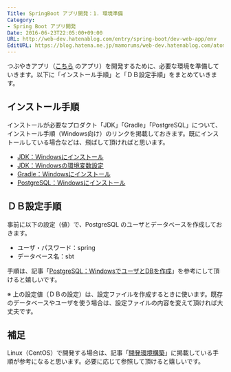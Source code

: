 ```yaml
---
Title: SpringBoot アプリ開発：1. 環境準備
Category:
- Spring Boot アプリ開発
Date: 2016-06-23T22:05:00+09:00
URL: http://web-dev.hatenablog.com/entry/spring-boot/dev-web-app/env
EditURL: https://blog.hatena.ne.jp/mamorums/web-dev.hatenablog.com/atom/entry/10328749687179181655
---
```


つぶやきアプリ（[こちら](/entry/spring-boot/dev-web-app/table-of-contents) のアプリ）を開発するために、必要な環境を準備していきます。以下に「インストール手順」と「ＤＢ設定手順」をまとめていきます。

## インストール手順
インストールが必要なプロダクト「JDK」「Gradle」「PostgreSQL」について、インストール手順（Windows向け）のリンクを掲載しておきます。既にインストールしている場合などは、飛ばして頂ければと思います。

- [JDK：Windowsにインストール](/entry/java/jdk/windows-install)
- [JDK：Windowsの環境変数設定](/entry/java/jdk/windows-variables)
- [Gradle：Windowsにインストール](/entry/gradle/windows-install)
- [PostgreSQL：Windowsにインストール](/entry/postgresql/windows/install)


## ＤＢ設定手順
事前に以下の設定（値）で、PostgreSQL のユーザとデータベースを作成しておきます。

- ユーザ・パスワード：spring
- データベース名：sbt

手順は、記事「[PostgreSQL：WindowsでユーザとDBを作成](/entry/postgresql/windows/create-user-db)」を参考にして頂けると嬉しいです。

※ 上の設定値（ＤＢの設定）は、設定ファイルを作成するときに使います。既存のデータベースやユーザを使う場合は、設定ファイルの内容を変えて頂ければ大丈夫です。


## 補足
Linux（CentOS）で開発する場合は、記事「[開発環境構築](/entry/etc/env/dev/table-of-contents)」に掲載している手順が参考になると思います。必要に応じて参照して頂けると嬉しいです。


